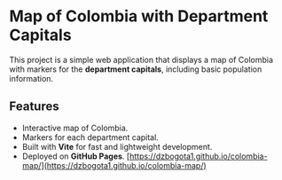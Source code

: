 # Map of Colombia with Department Capitals

This project is a simple web application that displays a map of Colombia with markers for the **department capitals**, including basic population information.

## Features
- Interactive map of Colombia.
- Markers for each department capital.
- Built with **Vite** for fast and lightweight development.
- Deployed on **GitHub Pages**.
[https://dzbogota1.github.io/colombia-map/](https://dzbogota1.github.io/colombia-map/)

